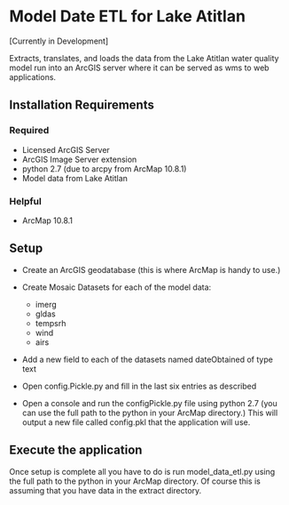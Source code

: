 # Model Date ETL for Lake Atitlan

[Currently in Development]

Extracts, translates, and loads the data from the Lake Atitlan water quality model run into an ArcGIS server 
where it can be served as wms to web applications.

## Installation Requirements

### Required

- Licensed ArcGIS Server
- ArcGIS Image Server extension
- python 2.7 (due to arcpy from ArcMap 10.8.1)
- Model data from Lake Atitlan

### Helpful

- ArcMap 10.8.1

## Setup

- Create an ArcGIS geodatabase (this is where ArcMap is handy to use.)
- Create Mosaic Datasets for each of the model data:
  - imerg
  - gldas
  - tempsrh 
  - wind 
  - airs 
    
- Add a new field to each of the datasets named dateObtained of type text
- Open config.Pickle.py and fill in the last six entries as described
- Open a console and run the configPickle.py file using python 2.7 (you can use the full path to the 
  python in your ArcMap directory.) This will output a new file called config.pkl that the application will use.
  
## Execute the application
Once setup is complete all you have to do is run model_data_etl.py using the full path to the
  python in your ArcMap directory.  Of course this is assuming that you have data in the extract directory.